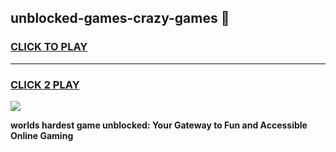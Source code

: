 
## unblocked-games-crazy-games 👋
<h3>
<a href="https://premium.freeplayer.one?title=unblocked-games-crazy-games&ref=14F">CLICK TO PLAY</a></h3>
<hr>

<h3>
<a href="https://premium.freeplayer.one?title=unblocked-games-crazy-games&ref=14F">CLICK 2 PLAY</a>
  
</h3>

<a href="https://premium.freeplayer.one?title=unblocked-games-crazy-games&ref=12F/"><img src="https://clearcache.store/games.png"></a>


**worlds hardest game unblocked: Your Gateway to Fun and Accessible Online Gaming**
